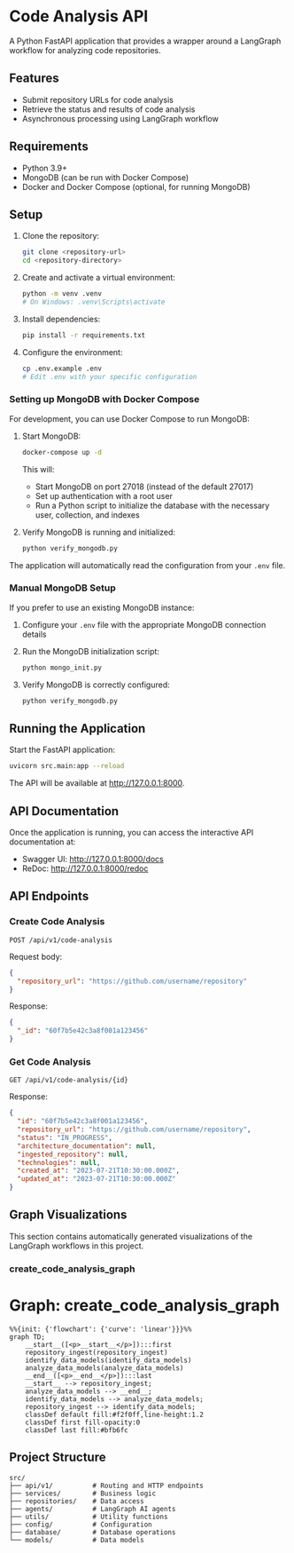 # Code Analysis API

A Python FastAPI application that provides a wrapper around a LangGraph workflow for analyzing code repositories.

## Features

- Submit repository URLs for code analysis
- Retrieve the status and results of code analysis
- Asynchronous processing using LangGraph workflow

## Requirements

- Python 3.9+
- MongoDB (can be run with Docker Compose)
- Docker and Docker Compose (optional, for running MongoDB)

## Setup

1. Clone the repository:
   ```bash
   git clone <repository-url>
   cd <repository-directory>
   ```

2. Create and activate a virtual environment:
   ```bash
   python -m venv .venv
   # On Windows: .venv\Scripts\activate
   ```

3. Install dependencies:
   ```bash
   pip install -r requirements.txt
   ```

4. Configure the environment:
   ```bash
   cp .env.example .env
   # Edit .env with your specific configuration
   ```

### Setting up MongoDB with Docker Compose

For development, you can use Docker Compose to run MongoDB:

1. Start MongoDB:
   ```bash
   docker-compose up -d
   ```

   This will:
   - Start MongoDB on port 27018 (instead of the default 27017)
   - Set up authentication with a root user
   - Run a Python script to initialize the database with the necessary user, collection, and indexes

2. Verify MongoDB is running and initialized:
   ```bash
   python verify_mongodb.py
   ```

The application will automatically read the configuration from your `.env` file.

### Manual MongoDB Setup

If you prefer to use an existing MongoDB instance:

1. Configure your `.env` file with the appropriate MongoDB connection details

2. Run the MongoDB initialization script:
   ```bash
   python mongo_init.py
   ```

3. Verify MongoDB is correctly configured:
   ```bash
   python verify_mongodb.py
   ```

## Running the Application

Start the FastAPI application:

```bash
uvicorn src.main:app --reload
```

The API will be available at http://127.0.0.1:8000.

## API Documentation

Once the application is running, you can access the interactive API documentation at:

- Swagger UI: http://127.0.0.1:8000/docs
- ReDoc: http://127.0.0.1:8000/redoc

## API Endpoints

### Create Code Analysis

```
POST /api/v1/code-analysis
```

Request body:
```json
{
  "repository_url": "https://github.com/username/repository"
}
```

Response:
```json
{
  "_id": "60f7b5e42c3a8f001a123456"
}
```

### Get Code Analysis

```
GET /api/v1/code-analysis/{id}
```

Response:
```json
{
  "id": "60f7b5e42c3a8f001a123456",
  "repository_url": "https://github.com/username/repository",
  "status": "IN_PROGRESS",
  "architecture_documentation": null,
  "ingested_repository": null,
  "technologies": null,
  "created_at": "2023-07-21T10:30:00.000Z",
  "updated_at": "2023-07-21T10:30:00.000Z"
}
```

## Graph Visualizations

This section contains automatically generated visualizations of the LangGraph workflows in this project.


### create_code_analysis_graph

# Graph: create_code_analysis_graph

```mermaid
%%{init: {'flowchart': {'curve': 'linear'}}}%%
graph TD;
	__start__([<p>__start__</p>]):::first
	repository_ingest(repository_ingest)
	identify_data_models(identify_data_models)
	analyze_data_models(analyze_data_models)
	__end__([<p>__end__</p>]):::last
	__start__ --> repository_ingest;
	analyze_data_models --> __end__;
	identify_data_models --> analyze_data_models;
	repository_ingest --> identify_data_models;
	classDef default fill:#f2f0ff,line-height:1.2
	classDef first fill-opacity:0
	classDef last fill:#bfb6fc

```



## Project Structure

```
src/
├── api/v1/          # Routing and HTTP endpoints
├── services/        # Business logic
├── repositories/    # Data access
├── agents/          # LangGraph AI agents
├── utils/           # Utility functions
├── config/          # Configuration
├── database/        # Database operations
└── models/          # Data models
```
